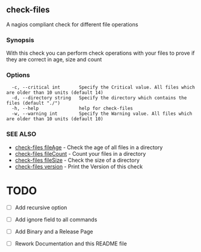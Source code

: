 ## check-files

A nagios compliant check for different file operations

### Synopsis

With this check you can perform check operations with your files to prove if they are correct in age, size and count

### Options

```
  -c, --critical int       Specify the Critical value. All files which are older than 10 units (default 14)
  -d, --directory string   Specify the directory which contains the files (default "./")
  -h, --help               help for check-files
  -w, --warning int        Specify the Warning value. All files which are older than 10 units (default 10)
```

### SEE ALSO

* [check-files fileAge](check-files_fileAge.md)	 - Check the age of all files in a directory
* [check-files fileCount](check-files_fileCount.md)	 - Count your files in a directory
* [check-files fileSize](check-files_fileSize.md)	 - Check the size of a directory
* [check-files version](check-files_version.md)	 - Print the Version of this check

# TODO
- [ ] Add recursive option
- [ ] Add ignore field to all commands
- [ ] Add Binary and a Release Page
- [ ] Rework Documentation and this README file

